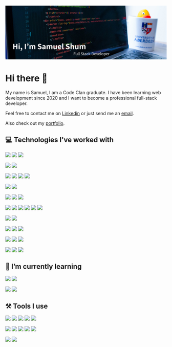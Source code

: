 ![Profile Header Image](https://github.com/samshum90/samshum90/blob/main/images/Github_Banner.jpg)


# Hi there 👋

My name is Samuel, I am a Code Clan graduate. I have been learning web development since 2020 and I want to become a professional full-stack developer.

Feel free to contact me on [Linkedin](https://www.linkedin.com/in/samuel-shum/) or just send me an [email](mailto:samshum90@gmail.com).

Also check out my [portfolio](https://samshum90.github.io).

## 💻 Technologies I've worked with

![](https://img.shields.io/badge/HTML5-informational?style=flat&logo=HTML5&logoColor=E34F26&color=555555) ![](https://img.shields.io/badge/CSS3-informational?style=flat&logo=CSS3&logoColor=1572B6&color=555555) ![](https://img.shields.io/badge/JavaScript-informational?style=flat&logo=JavaScript&logoColor=F7DF1E&color=555555)

![](https://img.shields.io/badge/TypeScript-informational?style=flat&logo=TypeScript&logoColor=007ACC&color=555555) ![](https://img.shields.io/badge/SAAS-informational?style=flat&logo=Sass&logoColor=CC6699&color=555555)

![](https://img.shields.io/badge/React-informational?style=flat&logo=React&logoColor=61DAFB&color=555555) ![](https://img.shields.io/badge/ReactRouter-informational?style=flat&logo=React-Router&logoColor=CA4245&color=555555) ![](https://img.shields.io/badge/Material-UI-informational?style=flat&logo=Material-UI&logoColor=0081CB&color=555555) ![](https://img.shields.io/badge/Semantic-UI-informational?style=flat&logo=Stripe&logoColor=34BDB2&color=555555)

![](https://img.shields.io/badge/Vue-informational?style=flat&logo=Vue-js&logoColor=4FC08D&color=555555) ![](https://img.shields.io/badge/Vuetify-informational?style=flat&logo=Vuetify&logoColor=1867C0&color=555555)

![](https://img.shields.io/badge/Angular-informational?style=flat&logo=Angular&logoColor=DD0031&color=555555)  ![](https://img.shields.io/badge/Ionic-informational?style=flat&logo=Ionic&logoColor=3880FF&color=555555) ![](https://img.shields.io/badge/Material-informational?style=flat&logo=Angular&logoColor=white&color=555555)

![](https://img.shields.io/badge/Node.js-informational?style=flat&logo=Node.js&logoColor=339933&color=555555) ![](https://img.shields.io/badge/Express-informational?style=flat&logo=Node.js&logoColor=white&color=555555) ![](https://img.shields.io/badge/PostgreSQL-informational?style=flat&logo=PostgreSQL&logoColor=336791&color=555555) ![](https://img.shields.io/badge/MySQL-informational?style=flat&logo=MySQL&logoColor=white&color=555555) ![](https://img.shields.io/badge/MongoDB-informational?style=flat&logo=MongoDB&logoColor=47A248&color=555555) ![](https://img.shields.io/badge/Firebase-informational?style=flat&logo=Firebase&logoColor=FFCA28&color=555555)

![](https://img.shields.io/badge/Java-informational?style=flat&logo=Java&logoColor=007396&color=555555) ![](https://img.shields.io/badge/Spring-informational?style=flat&logo=Spring&logoColor=6DB33F&color=555555)

![](https://img.shields.io/badge/Python-informational?style=flat&logo=Python&logoColor=3776AB&color=555555) ![](https://img.shields.io/badge/Flask-informational?style=flat&logo=Flask&logoColor=white&color=555555) ![](https://img.shields.io/badge/DJango-informational?style=flat&logo=DJango&logoColor=092E20&color=555555)

![](https://img.shields.io/badge/RUBY-informational?style=flat&logo=RUBY&logoColor=CC342D&color=555555) ![](https://img.shields.io/badge/Sinatra-informational?style=flat&logo=Red-Hat&logoColor=white&color=555555) ![](https://img.shields.io/badge/Rails-informational?style=flat&logo=Ruby-On-Rails&logoColor=CC342D&color=555555)

![](https://img.shields.io/badge/Bootstrap-informational?style=flat&logo=Bootstrap&logoColor=563D7C&color=555555) ![](https://img.shields.io/badge/Leaflet-informational?style=flat&logo=Leaflet&logoColor=199900&color=555555) ![](https://img.shields.io/badge/Google-Charts-informational?style=flat&logo=Google&logoColor=4285F4&color=555555)

## 🌱 I’m currently learning

![](https://img.shields.io/badge/C-Sharp-informational?style=flat&logo=C-Sharp&logoColor=239120&color=555555) ![](https://img.shields.io/badge/.Net-informational?style=flat&logo=.Net&logoColor=5C2D91&color=555555)

![](https://img.shields.io/badge/React-Native-informational?style=flat&logo=React&logoColor=61DAFB&color=555555) ![](https://img.shields.io/badge/AWS-Amplify-informational?style=flat&logo=AWS-Amplify&logoColor=FF9900&color=555555)

## ⚒ Tools I use

![](https://img.shields.io/badge/VS-Code-informational?style=flat&logo=Visual-Studio-Code&logoColor=007ACC&color=555555) ![](https://img.shields.io/badge/IntelliJ-informational?style=flat&logo=IntelliJ-IDEA&logoColor=white&color=555555) ![](https://img.shields.io/badge/Visual-Studio-informational?style=flat&logo=Visual-Studio&logoColor=5C2D91&color=555555) ![](https://img.shields.io/badge/Insomnia-informational?style=flat&logo=Insomnia&logoColor=5849BE&color=555555) ![](https://img.shields.io/badge/Postman-informational?style=flat&logo=Postman&logoColor=F96C35&color=555555) 

![](https://img.shields.io/badge/Lightroom-informational?style=flat&logo=Adobe-Lightroom-CC&logoColor=31A8FF&color=555555) ![](https://img.shields.io/badge/Photoshop-informational?style=flat&logo=Adobe-Photoshop&logoColor=31A8FF&color=555555) ![](https://img.shields.io/badge/XD-informational?style=flat&logo=Adobe-XD&logoColor=FF26BE&color=555555) ![](https://img.shields.io/badge/InDesign-informational?style=flat&logo=Adobe-InDesign&logoColor=EE3D8F&color=555555) ![](https://img.shields.io/badge/Illustrator-informational?style=flat&logo=Adobe-Illustrator&logoColor=FF9A00&color=555555)

![](https://img.shields.io/badge/Github-informational?style=flat&logo=Github&logoColor=white&color=555555) ![](https://img.shields.io/badge/Docker-informational?style=flat&logo=Docker&logoColor=2496ED&color=555555) 
<!--
**samshum90/samshum90** is a ✨ _special_ ✨ repository because its `README.md` (this file) appears on your GitHub profile.

Here are some ideas to get you started:

- 🔭 I’m currently working on ...
- 🌱 I’m currently learning ...
- 👯 I’m looking to collaborate on ...
- 🤔 I’m looking for help with ...
- 💬 Ask me about ...
- 📫 How to reach me: ...
- 😄 Pronouns: ...
- ⚡ Fun fact: ...
-->
